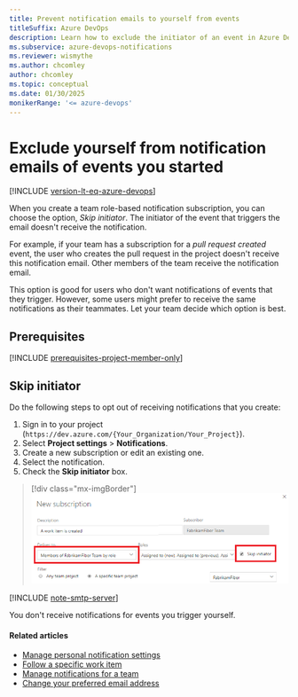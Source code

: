 ```yaml
---
title: Prevent notification emails to yourself from events
titleSuffix: Azure DevOps 
description: Learn how to exclude the initiator of an event in Azure DevOps Services from receiving notification emails
ms.subservice: azure-devops-notifications
ms.reviewer: wismythe
ms.author: chcomley
author: chcomley
ms.topic: conceptual
ms.date: 01/30/2025  
monikerRange: '<= azure-devops'
---
```


# Exclude yourself from notification emails of events you started

[!INCLUDE [version-lt-eq-azure-devops](../../includes/version-lt-eq-azure-devops.md)]

When you create a team role-based notification subscription, you can choose the option, _Skip initiator_. The initiator of the event that triggers the email doesn't receive the notification.

For example, if your team has a subscription for a _pull request created_ event, the user who creates the pull request in the project doesn't receive this notification email. Other members of the team receive the notification email.

This option is good for users who don't want notifications of events that they trigger. However, some users might prefer to receive the same notifications as their teammates. Let your team decide which option is best.

## Prerequisites

[!INCLUDE [prerequisites-project-member-only](../../includes/prerequisites-project-member-only.md)]

## Skip initiator

Do the following steps to opt out of receiving notifications that you create:

1. Sign in to your project (`https://dev.azure.com/{Your_Organization/Your_Project}`).
2. Select **Project settings** > **Notifications**.
3. Create a new subscription or edit an existing one.
4. Select the notification.
5. Check the **Skip initiator** box.

> [!div class="mx-imgBorder"] 
> ![Screenshot shows new subscription skip initiator.](media/new-sub-skip-initiator.png)

[!INCLUDE [note-smtp-server](includes/note-smtp-server.md)]

You don't receive notifications for events you trigger yourself.

#### Related articles

- [Manage personal notification settings](manage-your-personal-notifications.md)
- [Follow a specific work item](../../boards/work-items/follow-work-items.md)  
- [Manage notifications for a team](./manage-team-group-global-organization-notifications.md)  
- [Change your preferred email address](change-email-address.md)
